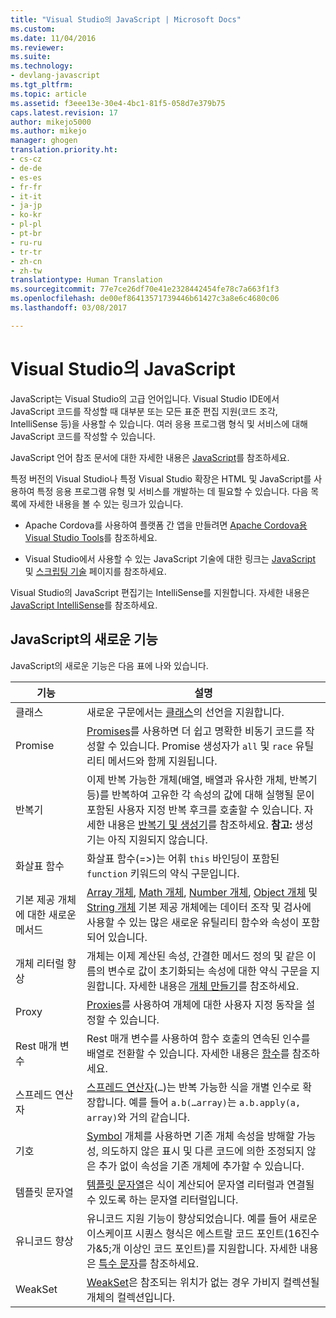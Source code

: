 ```yaml
---
title: "Visual Studio의 JavaScript | Microsoft Docs"
ms.custom: 
ms.date: 11/04/2016
ms.reviewer: 
ms.suite: 
ms.technology:
- devlang-javascript
ms.tgt_pltfrm: 
ms.topic: article
ms.assetid: f3eee13e-30e4-4bc1-81f5-058d7e379b75
caps.latest.revision: 17
author: mikejo5000
ms.author: mikejo
manager: ghogen
translation.priority.ht:
- cs-cz
- de-de
- es-es
- fr-fr
- it-it
- ja-jp
- ko-kr
- pl-pl
- pt-br
- ru-ru
- tr-tr
- zh-cn
- zh-tw
translationtype: Human Translation
ms.sourcegitcommit: 77e7ce26df70e41e2328442454fe78c7a663f1f3
ms.openlocfilehash: de00ef86413571739446b61427c3a8e6c4680c06
ms.lasthandoff: 03/08/2017

---
```

# <a name="javascript-in-visual-studio"></a>Visual Studio의 JavaScript
JavaScript는 Visual Studio의 고급 언어입니다. Visual Studio IDE에서 JavaScript 코드를 작성할 때 대부분 또는 모든 표준 편집 지원(코드 조각, IntelliSense 등)을 사용할 수 있습니다. 여러 응용 프로그램 형식 및 서비스에 대해 JavaScript 코드를 작성할 수 있습니다.  
  
 JavaScript 언어 참조 문서에 대한 자세한 내용은 [JavaScript](https://docs.microsoft.com/scripting/javascript/javascript-language-reference)를 참조하세요.
  
 특정 버전의 Visual Studio나 특정 Visual Studio 확장은 HTML 및 JavaScript를 사용하여 특정 응용 프로그램 유형 및 서비스를 개발하는 데 필요할 수 있습니다. 다음 목록에 자세한 내용을 볼 수 있는 링크가 있습니다.  
  
-   Apache Cordova를 사용하여 플랫폼 간 앱을 만들려면 [Apache Cordova용 Visual Studio Tools](https://docs.microsoft.com/visualstudio/cross-platform/tools-for-cordova/)를 참조하세요.  
  
-   Visual Studio에서 사용할 수 있는 JavaScript 기술에 대한 링크는 [JavaScript](https://docs.microsoft.com/scripting/javascript/) 및 [스크립팅 기술](https://docs.microsoft.com/scripting/) 페이지를 참조하세요.
  
 Visual Studio의 JavaScript 편집기는 IntelliSense를 지원합니다. 자세한 내용은 [JavaScript IntelliSense](../ide/javascript-intellisense.md)를 참조하세요.  
  
## <a name="whats-new-in-javascript"></a>JavaScript의 새로운 기능  
 JavaScript의 새로운 기능은 다음 표에 나와 있습니다.  
  
|기능|설명|  
|-------------|-----------------|  
|클래스|새로운 구문에서는 [클래스](http://msdn.microsoft.com/Library/bf45ebad-4678-4062-88df-55d32b603c69)의 선언을 지원합니다.|  
|Promise|[Promises](http://msdn.microsoft.com/Library/358ad98b-f7fa-448c-9ee0-ef1e2a45e9c6)를 사용하면 더 쉽고 명확한 비동기 코드를 작성할 수 있습니다. Promise 생성자가 `all` 및 `race` 유틸리티 메서드와 함께 지원됩니다.|  
|반복기|이제 반복 가능한 개체(배열, 배열과 유사한 개체, 반복기 등)를 반복하여 고유한 각 속성의 값에 대해 실행될 문이 포함된 사용자 지정 반복 후크를 호출할 수 있습니다. 자세한 내용은 [반복기 및 생성기](http://msdn.microsoft.com/Library/68ef5b2f-0349-492b-b557-73ff2a2f90cf)를 참조하세요. **참고:**  생성기는 아직 지원되지 않습니다.|  
|화살표 함수|화살표 함수(=>)는 어휘 `this` 바인딩이 포함된 `function` 키워드의 약식 구문입니다.|  
|기본 제공 개체에 대한 새로운 메서드|[Array 개체](http://msdn.microsoft.com/Library/08e5f552-0797-4b48-8164-609582fc18c9), [Math 개체](http://msdn.microsoft.com/Library/607b94cb-921c-43cd-b514-fdbc13aeced6), [Number 개체](http://msdn.microsoft.com/Library/76e87c37-cf6c-46cc-bafa-04be1fe3d78d), [Object 개체](http://msdn.microsoft.com/Library/d24ef8fc-217b-4828-94e1-19f72780bae0) 및 [String 개체](http://msdn.microsoft.com/Library/8063ecd5-5778-4e87-b985-b21420171914) 기본 제공 개체에는 데이터 조작 및 검사에 사용할 수 있는 많은 새로운 유틸리티 함수와 속성이 포함되어 있습니다.|  
|개체 리터럴 향상|개체는 이제 계산된 속성, 간결한 메서드 정의 및 같은 이름의 변수로 값이 초기화되는 속성에 대한 약식 구문을 지원합니다. 자세한 내용은 [개체 만들기](http://msdn.microsoft.com/Library/58d1baa5-4fe8-4a56-a926-5b11765df704)를 참조하세요.|  
|Proxy|[Proxies](http://msdn.microsoft.com/Library/2b89abee-04fa-47e6-9676-980016cff5f8)를 사용하여 개체에 대한 사용자 지정 동작을 설정할 수 있습니다.|  
|Rest 매개 변수|Rest 매개 변수를 사용하여 함수 호출의 연속된 인수를 배열로 전환할 수 있습니다. 자세한 내용은 [함수](http://msdn.microsoft.com/Library/e2a72b5a-3edd-43d8-95e8-91721b38c1c1)를 참조하세요.|  
|스프레드 연산자|[스프레드 연산자](http://msdn.microsoft.com/Library/10263a4c-bd27-4d87-9917-fb4b6bf373db)(`…`)는 반복 가능한 식을 개별 인수로 확장합니다. 예를 들어 `a.b(…array)`는 `a.b.apply(a, array)`와 거의 같습니다.|  
|기호|[Symbol](http://msdn.microsoft.com/Library/2ad059f1-4b7f-4758-882a-c74ce1283ab0) 개체를 사용하면 기존 개체 속성을 방해할 가능성, 의도하지 않은 표시 및 다른 코드에 의한 조정되지 않은 추가 없이 속성을 기존 개체에 추가할 수 있습니다.|  
|템플릿 문자열|[템플릿 문자열](http://msdn.microsoft.com/Library/f2e525a5-b0fc-49c3-95a0-641788e5c12a)은 식이 계산되어 문자열 리터럴과 연결될 수 있도록 하는 문자열 리터럴입니다.|  
|유니코드 향상|유니코드 지원 기능이 향상되었습니다. 예를 들어 새로운 이스케이프 시퀀스 형식은 에스트랄 코드 포인트(16진수가&5;개 이상인 코드 포인트)를 지원합니다. 자세한 내용은 [특수 문자](http://msdn.microsoft.com/Library/3b38b1bd-1f0f-4748-b13e-55cab36fd126)를 참조하세요.|  
|WeakSet|[WeakSet](http://msdn.microsoft.com/Library/f97e6e7c-d678-4e32-978e-d949a7cafa3a)은 참조되는 위치가 없는 경우 가비지 컬렉션될 개체의 컬렉션입니다.|
